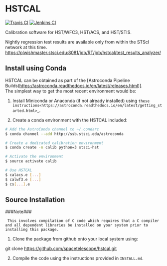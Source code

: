 # HSTCAL

[![Travis CI](https://travis-ci.org/spacetelescope/hstcal.svg?branch=master)](https://travis-ci.org/spacetelescope/hstcal)
[![Jenkins CI](https://ssbjenkins.stsci.edu/job/STScI/job/hstcal/job/master/badge/icon)](https://ssbjenkins.stsci.edu/job/STScI/job/hstcal/job/master/)

Calibration software for HST/WFC3, HST/ACS, and HST/STIS.

Nightly regression test results are available only from within the STScI network at this time.
https://plwishmaster.stsci.edu:8081/job/RT/job/hstcal/test_results_analyzer/

## Install using Conda

HSTCAL can be obtained as part of the
[Astroconda Pipeline Builds(https://astroconda.readthedocs.io/en/latest/releases.html)].  
The simplest way to get the most recent environment would be:

1.  Install Miniconda or Anaconda (if not already installed) using `these instructions<https://astroconda.readthedocs.io/en/latest/getting_started.html>`_.  

2.  Create a conda environment with the HSTCAL included:

```bash
# Add the AstroConda channel to ~/.condarc
$ conda channel --add http://ssb.stsci.edu/astroconda

# Create a dedicated calibration environment
$ conda create -n calib python=3 stsci-hst

# Activate the environment
$ source activate calib

# Use HSTCAL
$ calacs.e [...]
$ calwf3.e [...]
$ cs[...].e
```

## Source Installation

###Note###
```
 This involves compilation of C code which requires that a C compiler and all dependent libraries be installed on your system prior to installing this package.
```
1. Clone the package from github onto your local system using:

  git clone https://github.com/spacetelescope/hstcal.git

2. Compile the code using the instructions provided in `INSTALL.md`.
